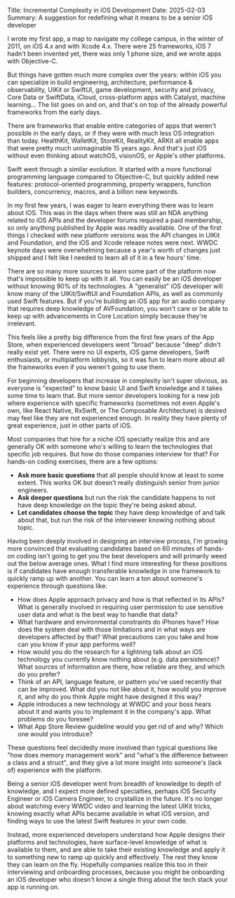 Title: Incremental Complexity in iOS Development
Date: 2025-02-03
Summary: A suggestion for redefining what it means to be a senior iOS developer

I wrote my first app, a map to navigate my college campus, in the winter of
2011, on iOS 4.x and with Xcode 4.x. There were 25 frameworks, iOS 7 hadn't been
invented yet, there was only 1 phone size, and we wrote apps with Objective-C.

But things have gotten much more complex over the years: within iOS you can
specialize in build engineering, architecture, performance & observability,
UIKit or SwiftUI, game development, security and privacy, Core Data or
SwiftData, iCloud, cross-platform apps with Catalyst, machine learning... The
list goes on and on, and that's on top of the already powerful frameworks from
the early days.

There are frameworks that enable entire categories of apps that weren't possible
in the early days, or if they were with much less OS integration than today.
HealthKit, WalletKit, StoreKit, RealityKit, ARKit all enable apps that were
pretty much unimaginable 15 years ago. And that's just iOS without even thinking
about watchOS, visionOS, or Apple's other platforms.

Swift went through a similar evolution. It started with a more functional
programming language compared to Objective-C, but quickly added new features:
protocol-oriented programming, property wrappers, function builders,
concurrency, macros, and a billion new keywords.

In my first few years, I was eager to learn everything there was to learn about
iOS. This was in the days when there was still an NDA anything related to iOS
APIs and the developer forums required a paid membership, so only anything
published by Apple was readily available. One of the first things I checked with
new platform versions was the API changes in UIKit and Foundation, and the iOS
and Xcode release notes were next. WWDC keynote days were overwhelming because a
year's worth of changes just shipped and I felt like I needed to learn all of it
in a few hours' time.

There are so many more sources to learn some part of the platform now that's
impossible to keep up with it all. You can easily be an iOS developer without
knowing 90% of its technologies. A "generalist" iOS developer will know many of
the UIKit/SwiftUI and Foundation APIs, as well as commonly used Swift features.
But if you're building an iOS app for an audio company that requires deep
knowledge of AVFoundation, you won't care or be able to keep up with
advancements in Core Location simply because they're irrelevant.

This feels like a pretty big difference from the first few years of the App
Store, when experienced developers went "broad" because "deep" didn't really
exist yet. There were no UI experts, iOS game developers, Swift enthusiasts, or
multiplatform lobbyists, so it was fun to learn more about all the frameworks
even if you weren't going to use them.

For beginning developers that increase in complexity isn't super obvious, as
everyone is "expected" to know basic UI and Swift knowledge and it takes some
time to learn that. But more senior developers looking for a new job where
experience with specific frameworks (sometimes not even Apple's own, like React
Native, RxSwift, or The Composable Architecture) is desired may feel like they
are not experienced enough. In reality they have plenty of great experience,
just in other parts of iOS.

Most companies that hire for a niche iOS specialty realize this and are
generally OK with someone who's willing to learn the technologies that specific
job requires. But how do those companies interview for that? For hands-on coding
exercises, there are a few options:

* **Ask more basic questions** that all people should know at least to some
  extent. This works OK but doesn't really distinguish senior from junior
  engineers.
* **Ask deeper questions** but run the risk the candidate happens to not have
  deep knowledge on the topic they're being asked about.
* **Let candidates choose the topic** they have deep knowledge of and talk about
  that, but run the risk of the interviewer knowing nothing about topic.

Having been deeply involved in designing an interview process, I'm growing more
convinced that evaluating candidates based on 60 minutes of hands-on coding
isn't going to get you the best developers and will primarily weed out the below
average ones. What I find more interesting for these positions is if candidates
have enough transferable knowledge in one framework to quickly ramp up with
another. You can learn a ton about someone's experience through questions like:

* How does Apple approach privacy and how is that reflected in its APIs? What is
  generally involved in requiring user permission to use sensitive user data and
  what is the best way to handle that data?
* What hardware and environmental constraints do iPhones have? How does the
  system deal with those limitations and in what ways are developers affected by
  that? What precautions can you take and how can you know if your app performs
  well?
* How would you do the research for a lightning talk about an iOS technology you
  currently know nothing about (e.g. data persistence)? What sources of
  information are there, how reliable are they, and which do you prefer?
* Think of an API, language feature, or pattern you've used recently that can be
  improved. What did you not like about it, how would you improve it, and why do
  you think Apple might have designed it this way?
* Apple introduces a new technology at WWDC and your boss hears about it and
  wants you to implement it in the company's app. What problems do you foresee?
* What App Store Review guideline would you get rid of and why? Which one would
  you introduce?

These questions feel decidedly more involved than typical questions like "how
does memory management work" and "what's the difference between a class and a
struct", and they give a lot more insight into someone's (lack of) experience
with the platform.

Being a senior iOS developer went from breadth of knowledge to depth of
knowledge, and I expect more defined specialties, perhaps iOS Security Engineer
or iOS Camera Engineer, to crystallize in the future. It's no longer about
watching every WWDC video and learning the latest UIKit tricks, knowing exactly
what APIs became available in what iOS version, and finding ways to use the
latest Swift features in your own code.

Instead, more experienced developers understand how Apple designs their
platforms and technologies, have surface-level knowledge of what is available to
them, and are able to take their existing knowledge and apply it to something
new to ramp up quickly and effectively. The rest they know they can learn on the
fly. Hopefully companies realize this too in their interviewing and onboarding
processes, because you might be onboarding an iOS developer who doesn't know a
single thing about the tech stack your app is running on.
